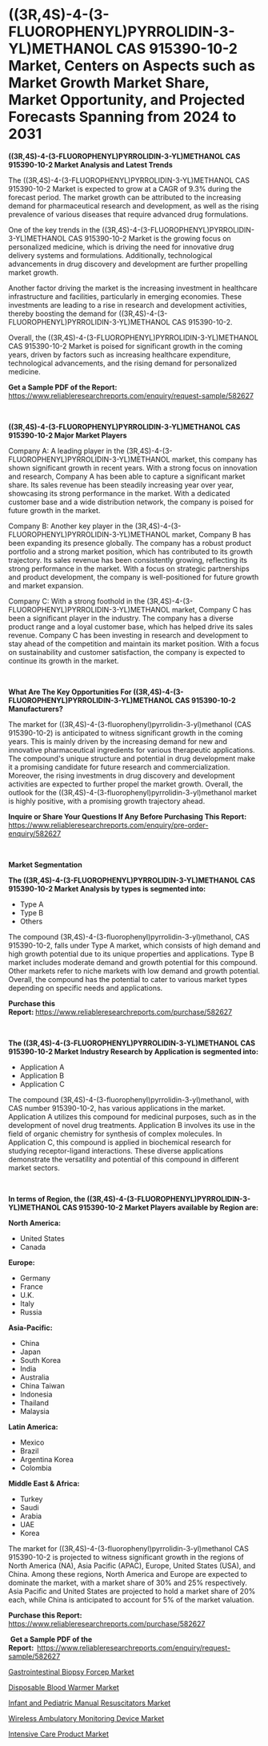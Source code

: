 <p><h1>((3R,4S)-4-(3-FLUOROPHENYL)PYRROLIDIN-3-YL)METHANOL CAS 915390-10-2 Market, Centers on Aspects such as Market Growth Market Share, Market Opportunity, and Projected Forecasts Spanning from 2024 to 2031</h1></p><p><strong>((3R,4S)-4-(3-FLUOROPHENYL)PYRROLIDIN-3-YL)METHANOL CAS 915390-10-2 Market Analysis and Latest Trends</strong></p>
<p><p>The ((3R,4S)-4-(3-FLUOROPHENYL)PYRROLIDIN-3-YL)METHANOL CAS 915390-10-2 Market is expected to grow at a CAGR of 9.3% during the forecast period. The market growth can be attributed to the increasing demand for pharmaceutical research and development, as well as the rising prevalence of various diseases that require advanced drug formulations. </p><p>One of the key trends in the ((3R,4S)-4-(3-FLUOROPHENYL)PYRROLIDIN-3-YL)METHANOL CAS 915390-10-2 Market is the growing focus on personalized medicine, which is driving the need for innovative drug delivery systems and formulations. Additionally, technological advancements in drug discovery and development are further propelling market growth.</p><p>Another factor driving the market is the increasing investment in healthcare infrastructure and facilities, particularly in emerging economies. These investments are leading to a rise in research and development activities, thereby boosting the demand for ((3R,4S)-4-(3-FLUOROPHENYL)PYRROLIDIN-3-YL)METHANOL CAS 915390-10-2.</p><p>Overall, the ((3R,4S)-4-(3-FLUOROPHENYL)PYRROLIDIN-3-YL)METHANOL CAS 915390-10-2 Market is poised for significant growth in the coming years, driven by factors such as increasing healthcare expenditure, technological advancements, and the rising demand for personalized medicine.</p></p>
<p><strong>Get a Sample PDF of the Report:&nbsp;</strong> <a href="https://www.reliableresearchreports.com/enquiry/request-sample/582627">https://www.reliableresearchreports.com/enquiry/request-sample/582627</a></p>
<p>&nbsp;</p>
<p><strong>((3R,4S)-4-(3-FLUOROPHENYL)PYRROLIDIN-3-YL)METHANOL CAS 915390-10-2 Major Market Players</strong></p>
<p><p>Company A: A leading player in the (3R,4S)-4-(3-FLUOROPHENYL)PYRROLIDIN-3-YL)METHANOL market, this company has shown significant growth in recent years. With a strong focus on innovation and research, Company A has been able to capture a significant market share. Its sales revenue has been steadily increasing year over year, showcasing its strong performance in the market. With a dedicated customer base and a wide distribution network, the company is poised for future growth in the market.</p><p>Company B: Another key player in the (3R,4S)-4-(3-FLUOROPHENYL)PYRROLIDIN-3-YL)METHANOL market, Company B has been expanding its presence globally. The company has a robust product portfolio and a strong market position, which has contributed to its growth trajectory. Its sales revenue has been consistently growing, reflecting its strong performance in the market. With a focus on strategic partnerships and product development, the company is well-positioned for future growth and market expansion.</p><p>Company C: With a strong foothold in the (3R,4S)-4-(3-FLUOROPHENYL)PYRROLIDIN-3-YL)METHANOL market, Company C has been a significant player in the industry. The company has a diverse product range and a loyal customer base, which has helped drive its sales revenue. Company C has been investing in research and development to stay ahead of the competition and maintain its market position. With a focus on sustainability and customer satisfaction, the company is expected to continue its growth in the market.</p></p>
<p>&nbsp;</p>
<p><strong>What Are The Key Opportunities For ((3R,4S)-4-(3-FLUOROPHENYL)PYRROLIDIN-3-YL)METHANOL CAS 915390-10-2 Manufacturers?</strong></p>
<p><p>The market for ((3R,4S)-4-(3-fluorophenyl)pyrrolidin-3-yl)methanol (CAS 915390-10-2) is anticipated to witness significant growth in the coming years. This is mainly driven by the increasing demand for new and innovative pharmaceutical ingredients for various therapeutic applications. The compound's unique structure and potential in drug development make it a promising candidate for future research and commercialization. Moreover, the rising investments in drug discovery and development activities are expected to further propel the market growth. Overall, the outlook for the ((3R,4S)-4-(3-fluorophenyl)pyrrolidin-3-yl)methanol market is highly positive, with a promising growth trajectory ahead.</p></p>
<p><strong>Inquire or Share Your Questions If Any Before Purchasing This Report:</strong> <a href="https://www.reliableresearchreports.com/enquiry/pre-order-enquiry/582627">https://www.reliableresearchreports.com/enquiry/pre-order-enquiry/582627</a></p>
<p>&nbsp;</p>
<p><strong>Market Segmentation</strong></p>
<p><strong>The ((3R,4S)-4-(3-FLUOROPHENYL)PYRROLIDIN-3-YL)METHANOL CAS 915390-10-2 Market Analysis by types is segmented into:</strong></p>
<p><ul><li>Type A</li><li>Type B</li><li>Others</li></ul></p>
<p><p>The compound (3R,4S)-4-(3-fluorophenyl)pyrrolidin-3-yl)methanol, CAS 915390-10-2, falls under Type A market, which consists of high demand and high growth potential due to its unique properties and applications. Type B market includes moderate demand and growth potential for this compound. Other markets refer to niche markets with low demand and growth potential. Overall, the compound has the potential to cater to various market types depending on specific needs and applications.</p></p>
<p><strong>Purchase this Report:&nbsp;</strong><a href="https://www.reliableresearchreports.com/purchase/582627">https://www.reliableresearchreports.com/purchase/582627</a></p>
<p>&nbsp;</p>
<p><strong>The ((3R,4S)-4-(3-FLUOROPHENYL)PYRROLIDIN-3-YL)METHANOL CAS 915390-10-2 Market Industry Research by Application is segmented into:</strong></p>
<p><ul><li>Application A</li><li>Application B</li><li>Application C</li></ul></p>
<p><p>The compound (3R,4S)-4-(3-fluorophenyl)pyrrolidin-3-yl)methanol, with CAS number 915390-10-2, has various applications in the market. Application A utilizes this compound for medicinal purposes, such as in the development of novel drug treatments. Application B involves its use in the field of organic chemistry for synthesis of complex molecules. In Application C, this compound is applied in biochemical research for studying receptor-ligand interactions. These diverse applications demonstrate the versatility and potential of this compound in different market sectors.</p></p>
<p>&nbsp;</p>
<p><strong>In terms of Region, the ((3R,4S)-4-(3-FLUOROPHENYL)PYRROLIDIN-3-YL)METHANOL CAS 915390-10-2 Market Players available by Region are:</strong></p>
<p>
    <p> <strong> North America: </strong>
        <ul>
            <li>United States</li>
            <li>Canada</li>
        </ul>
        </p> 
    <p> <strong> Europe: </strong>
        <ul>
            <li>Germany</li>
            <li>France</li>
            <li>U.K.</li>
            <li>Italy</li>
            <li>Russia</li>
        </ul>
        </p> 
    <p> <strong> Asia-Pacific: </strong>
        <ul>
            <li>China</li>
            <li>Japan</li>
            <li>South Korea</li>
            <li>India</li>
            <li>Australia</li>
            <li>China Taiwan</li>
            <li>Indonesia</li>
            <li>Thailand</li>
            <li>Malaysia</li>
        </ul>
        </p> 
    <p> <strong> Latin America: </strong>
        <ul>
            <li>Mexico</li>
            <li>Brazil</li>
            <li>Argentina Korea</li>
            <li>Colombia</li>
        </ul>
        </p> 
    <p> <strong> Middle East & Africa: </strong>
        <ul>
            <li>Turkey</li>
            <li>Saudi</li>
            <li>Arabia</li>
            <li>UAE</li>
            <li>Korea</li>
        </ul>
    </p>
    </p>
<p><p>The market for ((3R,4S)-4-(3-fluorophenyl)pyrrolidin-3-yl)methanol CAS 915390-10-2 is projected to witness significant growth in the regions of North America (NA), Asia Pacific (APAC), Europe, United States (USA), and China. Among these regions, North America and Europe are expected to dominate the market, with a market share of 30% and 25% respectively. Asia Pacific and United States are projected to hold a market share of 20% each, while China is anticipated to account for 5% of the market valuation.</p></p>
<p><strong>Purchase this Report: </strong><a href="https://www.reliableresearchreports.com/purchase/582627">https://www.reliableresearchreports.com/purchase/582627</a></p>
<p>&nbsp;<strong>Get a Sample PDF of the Report:&nbsp;&nbsp;</strong><a href="https://www.reliableresearchreports.com/enquiry/request-sample/582627">https://www.reliableresearchreports.com/enquiry/request-sample/582627</a></p>
<p><strong></strong></p>
<p><p><a href="https://medium.com/p/8139cb7d5d36/edit">Gastrointestinal Biopsy Forcep Market</a></p><p><a href="https://medium.com/p/8a59448e7778/edit">Disposable Blood Warmer Market</a></p><p><a href="https://medium.com/p/bc0f1f110449/edit">Infant and Pediatric Manual Resuscitators Market</a></p><p><a href="https://medium.com/p/032b7d60235c/edit">Wireless Ambulatory Monitoring Device Market</a></p><p><a href="https://medium.com/p/0a61fdf550e7/edit">Intensive Care Product Market</a></p></p>